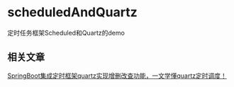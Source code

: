 # scheduledAndQuartz
定时任务框架Scheduled和Quartz的demo
## 相关文章
[SpringBoot集成定时框架quartz实现增删改查功能，一文学懂quartz定时调度！](https://blog.csdn.net/weixin_43073775/article/details/108921232)

